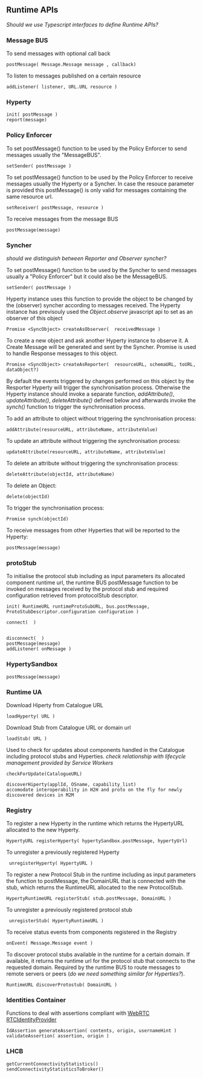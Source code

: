 ## Runtime APIs

*Should we use Typescript interfaces to define Runtime APIs?*

### Message BUS

To send messages with optional call back

    postMessage( Message.Message message , callback)

To listen to messages published on a certain resource

    addListener( listener, URL.URL resource )
    
### Hyperty

    init( postMessage )
    report(message)

### Policy Enforcer

To set postMessage() function to be used by the Policy Enforcer to send messages usually the "MessageBUS". 

    setSender( postMessage )
    
To set postMessage() function to be used by the Policy Enforcer to receive messages usually the Hyperty or a Syncher. In case the resouce parameter is provided this postMessage() is only valid for messages containing the same resource url.

    setReceiver( postMessage, resource )

To receive messages from the message BUS

    postMessage(message)

### Syncher

*should we distinguish between Reporter and Observer syncher?*

To set postMessage() function to be used by the Syncher to send messages usually a "Policy Enforcer" but it could also be the MessageBUS. 

    setSender( postMessage )

Hyperty instance uses this function to provide the object to be changed by the (observer) syncher according to messages received. The Hyperty instance has previsouly used the *Object.observe* javascript api to set as an observer of this object

    Promise <SyncObject> createAsObserver(  receivedMessage )

To create a new object and ask another Hyperty instance to observe it. A Create Message will be generated and sent by the Syncher. Promise is used to handle Response messages to this object. 

    Promise <SyncObject> createAsReporter(  resourceURL, schemaURL, toURL, dataObject?)
    
By default the events triggered by changes performed on this object by the Resporter Hyperty will trigger the synchronisation process. Otherwise the Hyperty instance should invoke a separate function, *addAttribute()*, *updateAttribute()*, *deleteAttribute()* defined below and afterwards invoke the *synch()* function to trigger the synchronisation process.

To add an attribute to object without triggering the synchronisation process:

    addAttribute(resourceURL, attributeName, attributeValue)

To update an attribute without triggering the synchronisation process:

    updateAttribute(resourceURL, attributeName, attributeValue)

To delete an attribute without triggering the synchronisation process:

    deleteAttribute(objectId, attributeName)

To delete an Object:

    delete(objectId)
    
To trigger the synchronisation process:

    Promise synch(objectId)

To receive messages from other Hyperties that will be reported to the Hyperty:

    postMessage(message)

### protoStub

To initialise the protocol stub including as input parameters its allocated component runtime url, the runtime BUS postMessage function to be invoked on messages received by the protocol stub and required configuration retrieved from protocolStub descriptor.

    init( RuntimeURL runtimeProtoSubURL, bus.postMessage, ProtoStubDescriptor.configuration configuration )
    
    connect(  )
    
    
    disconnect(  )
    postMessage(message)
    addListener( onMessage )

### HypertySandbox

    postMessage(message)

### Runtime UA

Download Hiperty from Catalogue URL

    loadHyperty( URL )
 
Download Stub from Catalogue URL or domain url

    loadStub( URL )

Used to check for updates about components handled in the Catalogue including protocol stubs and Hyperties. *check relationship with lifecycle management provided by Service Workers*

    checkForUpdate(CatalogueURL)
    
    discoverHiperty(applId, OSname, capability_list) 
    accomodate interoperability in H2H and proto on the fly for newly discovered devices in M2M
    
     
### Registry

To register a new Hyperty in the runtime which returns the HypertyURL allocated to the new Hyperty.

    HypertyURL registerHyperty( hypertySandbox.postMessage, hypertyUrl)
    
To unregister a previously registered Hyperty

     unregisterHyperty( HypertyURL )
    
To register a new Protocol Stub in the runtime including as input parameters the function to postMessage, the DomainURL that is connected with the stub, which returns the RuntimeURL allocated to the new ProtocolStub.

    HypertyRuntimeURL registerStub( stub.postMessage, DomainURL )
    
To unregister a previously registered protocol stub

     unregisterStub( HypertyRuntimeURL )

To receive status events from components registered in the Registry

    onEvent( Message.Message event )

To discover protocol stubs available in the runtime for a certain domain. If available, it returns the runtime url for the protocol stub that connects to the requested domain. Required by the runtime BUS to route messages to remote servers or peers (*do we need something similar for Hyperties?*).

    RuntimeURL discoverProtostub( DomainURL )

### Identities Container

Functions to deal with assertions compliant with [WebRTC RTCIdentityProvider](http://w3c.github.io/webrtc-pc/#identity-provider-interaction)

    IdAssertion generateAssertion( contents, origin, usernameHint )
    validateAssertion( assertion, origin )

### LHCB

    getCurrentConnectivityStatistics()
    sendConnectivityStatisticsToBroker()
    
